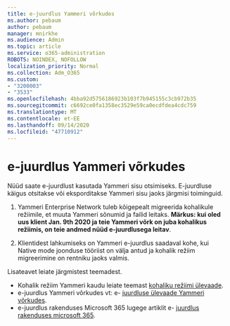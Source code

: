 ```yaml
---
title: e-juurdlus Yammeri võrkudes
ms.author: pebaum
author: pebaum
manager: mnirkhe
ms.audience: Admin
ms.topic: article
ms.service: o365-administration
ROBOTS: NOINDEX, NOFOLLOW
localization_priority: Normal
ms.collection: Adm_O365
ms.custom:
- "3200003"
- "3533"
ms.openlocfilehash: 4bba92d5756186923b103f7b945155c3cb972b35
ms.sourcegitcommit: c6692ce0fa1358ec3529e59ca0ecdfdea4cdc759
ms.translationtype: MT
ms.contentlocale: et-EE
ms.lasthandoff: 09/14/2020
ms.locfileid: "47710912"
---
```

# <a name="ediscovery-in-yammer-networks"></a>e-juurdlus Yammeri võrkudes

Nüüd saate e-juurdlust kasutada Yammeri sisu otsimiseks.  E-juurdluse käigus otsitakse või eksporditakse Yammeri sisu jaoks järgmisi toiminguid.

1. Yammeri Enterprise Network tuleb kõigepealt migreerida kohalikule režiimile, et muuta Yammeri sõnumid ja failid leitaks. **Märkus: kui oled uus klient Jan. 9th 2020 ja teie Yammeri võrk on juba kohalikus režiimis, on teie andmed nüüd e-juurdlusega leitav**.

2. Klientidest lahkumiseks on Yammeri e-juurdlus saadaval kohe, kui Native mode joonduse tööriist on välja antud ja kohalik režiim migreerimine on rentniku jaoks valmis.

Lisateavet leiate järgmistest teemadest.

- Kohalik režiim Yammeri kaudu leiate teemast [kohaliku režiimi ülevaade](https://docs.microsoft.com/yammer/configure-your-yammer-network/overview-native-mode).
- e-juurdlus Yammeri võrkudes vt: e- [juurdluse ülevaade Yammeri võrkudes](https://docs.microsoft.com/yammer/manage-security-and-compliance/overview-of-ediscovery).
- e-juurdlus rakenduses Microsoft 365 lugege artiklit e- [juurdlus rakenduses microsoft 365](https://docs.microsoft.com/microsoft-365/compliance/ediscovery).
